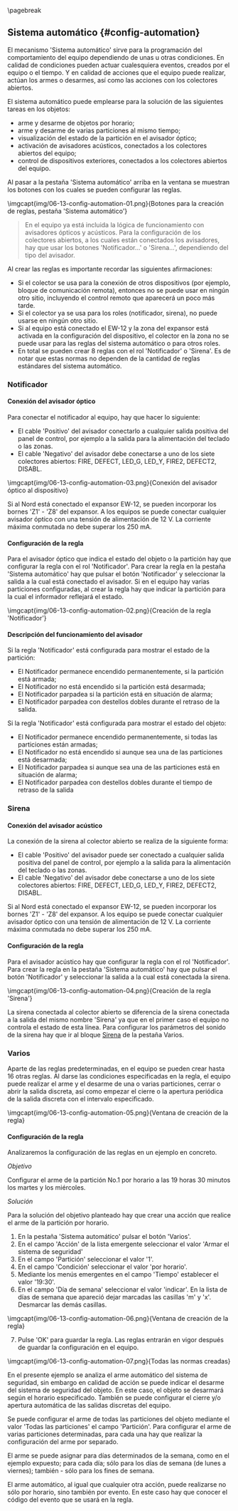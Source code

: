 \pagebreak

## Sistema automático {#config-automation}

El mecanismo 'Sistema automático' sirve para la programación del comportamiento del equipo dependiendo de unas u otras condiciones. En calidad de condiciones pueden actuar cualesquiera eventos, creados por el equipo o el tiempo. Y en calidad de acciones que el equipo puede realizar, actúan los armes o desarmes, así como las acciones con los colectores abiertos.

El sistema automático puede emplearse para la solución de las siguientes tareas en los objetos:

* arme y desarme de objetos por horario;
* arme y desarme de varias particiones al mismo tiempo;
* visualización del estado de la partición en el avisador óptico;
* activación de avisadores acústicos, conectados a los colectores abiertos del equipo;
* control de dispositivos exteriores, conectados a los colectores abiertos del equipo.


Al pasar a la pestaña 'Sistema automático' arriba en la ventana se muestran los botones con los cuales se pueden configurar las reglas.

\imgcapt{img/06-13-config-automation-01.png}{Botones para la creación de reglas, pestaña 'Sistema automático'}

> En el equipo ya está incluida la lógica de funcionamiento con avisadores ópticos y acústicos. Para la configuración de los colectores abiertos, a los cuales están conectados los avisadores, hay que usar los botones 'Notificador...' o 'Sirena...', dependiendo del tipo del avisador.

Al crear las reglas es importante recordar las siguientes afirmaciones:

* Si el colector se usa para la conexión de otros dispositivos (por ejemplo, bloque de comunicación remota), entonces no se puede usar en ningún otro sitio, incluyendo el control remoto que aparecerá un poco más tarde.
* Si el colector ya se usa para los roles (notificador, sirena), no puede usarse en ningún otro sitio.
* Si al equipo está conectado el EW-12 y la zona del expansor está activada en la configuración del dispositivo, el colector en la zona no se puede usar para las reglas del sistema automático o para otros roles.
* En total se pueden crear 8 reglas con el rol 'Notificador' o 'Sirena'. Es de notar que estas normas no dependen de la cantidad de reglas estándares del sistema automático.


### Notificador

#### Conexión del avisador óptico

Para conectar el notificador al equipo, hay que hacer lo siguiente:

* El cable 'Positivo' del avisador conectarlo a cualquier salida positiva del panel de control, por ejemplo a la salida para la alimentación del teclado o las zonas.
* El cable 'Negativo' del avisador debe conectarse a uno de los siete colectores abiertos: FIRE, DEFECT, LED_G, LED_Y, FIRE2, DEFECT2, DISABL.


\imgcapt{img/06-13-config-automation-03.png}{Conexión del avisador óptico al dispositivo}

Si al Nord está conectado el expansor EW-12, se pueden incorporar los bornes 'Z1' - 'Z8' del expansor.
A los equipos se puede conectar cualquier avisador óptico con una tensión de alimentación de 12 V. La corriente máxima conmutada no debe superar los 250 mA.


#### Configuración de la regla

Para el avisador óptico que indica el estado del objeto o la partición hay que configurar la regla con el rol 'Notificador'. Para crear la regla en la pestaña 'Sistema automático' hay que pulsar el botón 'Notificador' y seleccionar la salida a la cual está conectado el avisador. 
Si en el equipo hay varias particiones configuradas, al crear la regla hay que indicar la partición para la cual el informador reflejará el estado.

\imgcapt{img/06-13-config-automation-02.png}{Creación de la regla 'Notificador'}

#### Descripción del funcionamiento del avisador

Si la regla 'Notificador' está configurada para mostrar el estado de la partición:

* El Notificador permanece encendido permanentemente, si la partición está armada;
* El Notificador no está encendido si la partición está desarmada;
* El Notificador parpadea si la partición está en situación de alarma;
* El Notificador parpadea con destellos dobles durante el retraso de la salida.


Si la regla 'Notificador' está configurada para mostrar el estado del objeto:

* El Notificador permanece encendido permanentemente, si todas las particiones están armadas;
* El Notificador no está encendido si aunque sea una de las particiones está desarmada;
* El Notificador parpadea si aunque sea una de las particiones está en situación de alarma;
* El Notificador parpadea con destellos dobles durante el tiempo de retraso de la salida


### Sirena

#### Conexión del avisador acústico

La conexión de la sirena al colector abierto se realiza de la siguiente forma:

* El cable 'Positivo' del avisador puede ser conectado a cualquier salida positiva del panel de control, por ejemplo a la salida para la alimentación del teclado o las zonas.
* El cable 'Negativo' del avisador debe conectarse a uno de los siete colectores abiertos: FIRE, DEFECT, LED_G, LED_Y, FIRE2, DEFECT2, DISABL.


Si al Nord está conectado el expansor EW-12, se pueden incorporar los bornes 'Z1' - 'Z8' del expansor. 
A los equipo se puede conectar cualquier avisador óptico con una tensión de alimentación de 12 V. La corriente máxima conmutada no debe superar los 250 mA.

#### Configuración de la regla

Para el avisador acústico hay que configurar la regla con el rol 'Notificador'. Para crear la regla en la pestaña 'Sistema automático' hay que pulsar el botón 'Notificador' y seleccionar la salida a la cual está conectada la sirena.

\imgcapt{img/06-13-config-automation-04.png}{Creación de la regla 'Sirena'}

La sirena conectada al colector abierto se diferencia de la sirena conectada a la salida del mismo nombre 'Sirena' ya que en el primer caso el equipo no controla el estado de esta línea. Para configurar los parámetros del sonido de la sirena hay que ir al bloque [Sirena](#config-misc-siren) de la pestaña Varios.

### Varios

Aparte de las reglas predeterminadas, en el equipo se pueden crear hasta 16 otras reglas. Al darse las condiciones especificadas en la regla, el equipo puede realizar el arme y el desarme de una o varias particiones, cerrar o abrir la salida discreta, así como empezar el cierre o la apertura periódica de la salida discreta con el intervalo especificado.

\imgcapt{img/06-13-config-automation-05.png}{Ventana de creación de la regla}

#### Configuración de la regla

Analizaremos la configuración de las reglas en un ejemplo en concreto.

*Objetivo*

Configurar el arme de la partición No.1 por horario a las 19 horas 30 minutos los martes y los miércoles.

*Solución*

Para la solución del objetivo planteado hay que crear una acción que realice el arme de la partición por horario.

1. En la pestaña 'Sistema automático' pulsar el botón 'Varios'.
2. En el campo 'Acción' de la lista emergente seleccionar el valor 'Armar el sistema de seguridad'
3. En el campo 'Partición' seleccionar el valor '1'.
4. En el campo 'Condición' seleccionar el valor 'por horario'.
5. Mediante los menús emergentes en el campo 'Tiempo' establecer el valor '19:30'.
6. En el campo 'Día de semana' seleccionar el valor 'indicar'. En la lista de días de semana que apareció dejar marcadas las casillas 'm' y 'x'. Desmarcar las demás casillas.


\imgcapt{img/06-13-config-automation-06.png}{Ventana de creación de la regla}

7. Pulse 'OK' para guardar la regla. Las reglas entrarán en vigor después de guardar la configuración en el equipo.

\imgcapt{img/06-13-config-automation-07.png}{Todas las normas creadas}

En el presente ejemplo se analiza el arme automático del sistema de seguridad, sin embargo en calidad de acción se puede indicar el desarme del sistema de seguridad del objeto. En este caso, el objeto se desarmará según el horario especificado. También se puede configurar el cierre y/o apertura automática de las salidas discretas del equipo. 

Se puede configurar el arme de todas las particiones del objeto mediante el valor 'Todas las particiones' el campo 'Partición'. Para configurar el arme de varias particiones determinadas, para cada una hay que realizar la configuración del arme por separado.

El arme se puede asignar para días determinados de la semana, como en el ejemplo expuesto; para cada día; sólo para los días de semana (de lunes a viernes); también - sólo para los fines de semana.

El arme automático, al igual que cualquier otra acción, puede realizarse no sólo por horario, sino también por evento. En este caso hay que conocer el código del evento que se usará en la regla.
